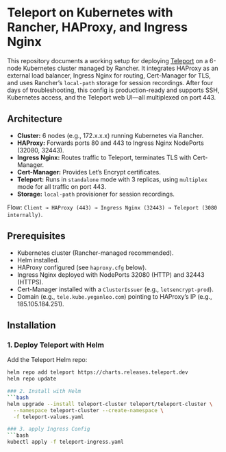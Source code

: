 # Teleport on Kubernetes with Rancher, HAProxy, and Ingress Nginx

This repository documents a working setup for deploying [Teleport](https://goteleport.com/) on a 6-node Kubernetes cluster managed by Rancher. It integrates HAProxy as an external load balancer, Ingress Nginx for routing, Cert-Manager for TLS, and uses Rancher’s `local-path` storage for session recordings. After four days of troubleshooting, this config is production-ready and supports SSH, Kubernetes access, and the Teleport web UI—all multiplexed on port 443.

## Architecture
- **Cluster:** 6 nodes (e.g., 172.x.x.x) running Kubernetes via Rancher.
- **HAProxy:** Forwards ports 80 and 443 to Ingress Nginx NodePorts (32080, 32443).
- **Ingress Nginx:** Routes traffic to Teleport, terminates TLS with Cert-Manager.
- **Cert-Manager:** Provides Let’s Encrypt certificates.
- **Teleport:** Runs in `standalone` mode with 3 replicas, using `multiplex` mode for all traffic on port 443.
- **Storage:** `local-path` provisioner for session recordings.

Flow: `Client → HAProxy (443) → Ingress Nginx (32443) → Teleport (3080 internally)`.

## Prerequisites
- Kubernetes cluster (Rancher-managed recommended).
- Helm installed.
- HAProxy configured (see `haproxy.cfg` below).
- Ingress Nginx deployed with NodePorts 32080 (HTTP) and 32443 (HTTPS).
- Cert-Manager installed with a `ClusterIssuer` (e.g., `letsencrypt-prod`).
- Domain (e.g., `tele.kube.yeganloo.com`) pointing to HAProxy’s IP (e.g., 185.105.184.251).

## Installation

### 1. Deploy Teleport with Helm
Add the Teleport Helm repo:
```bash
helm repo add teleport https://charts.releases.teleport.dev
helm repo update

### 2. Install with Helm
```bash
helm upgrade --install teleport-cluster teleport/teleport-cluster \
  --namespace teleport-cluster --create-namespace \
  -f teleport-values.yaml

### 3. apply Ingress Config
```bash
kubectl apply -f teleport-ingress.yaml
